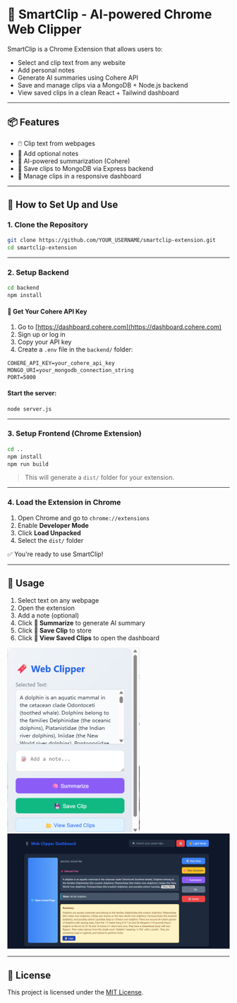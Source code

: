 
# 🧠 SmartClip - AI-powered Chrome Web Clipper

SmartClip is a Chrome Extension that allows users to:
- Select and clip text from any website
- Add personal notes
- Generate AI summaries using Cohere API
- Save and manage clips via a MongoDB + Node.js backend
- View saved clips in a clean React + Tailwind dashboard

---

## 📦 Features

- 🖱️ Clip text from webpages
- 📝 Add optional notes
- 🤖 AI-powered summarization (Cohere)
- 💾 Save clips to MongoDB via Express backend
- 📂 Manage clips in a responsive dashboard

---

## 🚀 How to Set Up and Use

### 1. Clone the Repository

```bash
git clone https://github.com/YOUR_USERNAME/smartclip-extension.git
cd smartclip-extension
````

---

### 2. Setup Backend

```bash
cd backend
npm install
```

#### 🔐 Get Your Cohere API Key

1. Go to [https://dashboard.cohere.com](https://dashboard.cohere.com)
2. Sign up or log in
3. Copy your API key
4. Create a `.env` file in the `backend/` folder:

```env
COHERE_API_KEY=your_cohere_api_key
MONGO_URI=your_mongodb_connection_string
PORT=5000
```

#### Start the server:

```bash
node server.js
```

---

### 3. Setup Frontend (Chrome Extension)

```bash
cd ..
npm install
npm run build
```

> This will generate a `dist/` folder for your extension.

---

### 4. Load the Extension in Chrome

1. Open Chrome and go to `chrome://extensions`
2. Enable **Developer Mode**
3. Click **Load Unpacked**
4. Select the `dist/` folder

✅ You're ready to use SmartClip!

---

## 📂 Usage

1. Select text on any webpage
2. Open the extension
3. Add a note (optional)
4. Click **🧠 Summarize** to generate AI summary
5. Click **💾 Save Clip** to store
6. Click **📂 View Saved Clips** to open the dashboard
   
<img src="2.png" width="300" alt="SmartClip Popup" />

<img src="1.png" width="700" alt="SmartClip Dashboard" />



---

## 📜 License

This project is licensed under the [MIT License](LICENSE).

